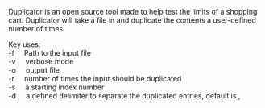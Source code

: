 Duplicator is an open source tool made to help test the limits of a shopping cart.
Duplicator will take a file in and duplicate the contents a user-defined number of times.

Key uses:<br />
-f &nbsp;&nbsp;&nbsp;&nbsp;Path to the input file<br />
-v &nbsp;&nbsp;&nbsp;&nbsp;verbose mode<br />
-o &nbsp;&nbsp;&nbsp;&nbsp;output file<br />
-r &nbsp;&nbsp;&nbsp;&nbsp;number of times the input should be duplicated<br />
-s &nbsp;&nbsp;&nbsp;&nbsp;a starting index number<br />
-d &nbsp;&nbsp;&nbsp;&nbsp;a defined delimiter to separate the duplicated entries, default is ,<br />